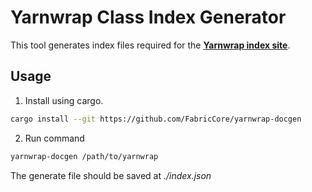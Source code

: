 # Yarnwrap Class Index Generator

This tool generates index files required for the [**Yarnwrap index site**](https://github.com/FabricCore/FabricCore.github.io).

## Usage

1. Install using cargo.
```sh
cargo install --git https://github.com/FabricCore/yarnwrap-docgen
```
2. Run command
```sh
yarnwrap-docgen /path/to/yarnwrap
```
The generate file should be saved at *./index.json*
